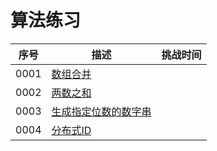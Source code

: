 # 算法练习
序号 | 描述 | 挑战时间
--- |---|---
0001 | [数组合并]() |
0002 | [两数之和]() | 
0003 | [生成指定位数的数字串]()|
0004 | [分布式ID]()|